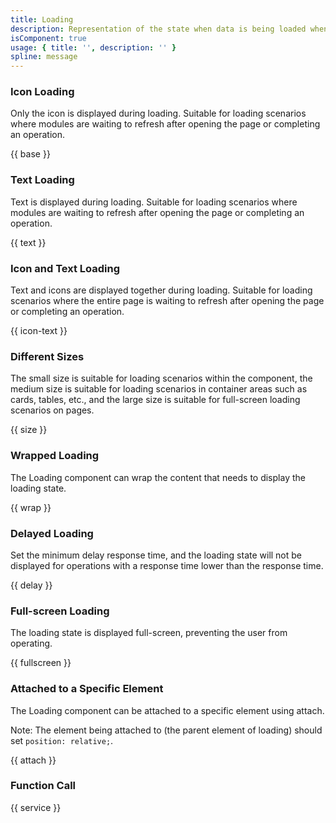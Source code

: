 ```yaml
---
title: Loading
description: Representation of the state when data is being loaded when the network is slow or when there is a lot of data. 
isComponent: true
usage: { title: '', description: '' }
spline: message
---
```


### Icon Loading
Only the icon is displayed during loading. Suitable for loading scenarios where modules are waiting to refresh after opening the page or completing an operation.

{{ base }}

### Text Loading
Text is displayed during loading. Suitable for loading scenarios where modules are waiting to refresh after opening the page or completing an operation.

{{ text }}

### Icon and Text Loading
Text and icons are displayed together during loading. Suitable for loading scenarios where the entire page is waiting to refresh after opening the page or completing an operation.

{{ icon-text }}

### Different Sizes
The small size is suitable for loading scenarios within the component, the medium size is suitable for loading scenarios in container areas such as cards, tables, etc., and the large size is suitable for full-screen loading scenarios on pages.

{{ size }}

### Wrapped Loading
The Loading component can wrap the content that needs to display the loading state.

{{ wrap }}

### Delayed Loading
Set the minimum delay response time, and the loading state will not be displayed for operations with a response time lower than the response time.

{{ delay }}

### Full-screen Loading
The loading state is displayed full-screen, preventing the user from operating.

{{ fullscreen }}

### Attached to a Specific Element
The Loading component can be attached to a specific element using attach.

Note: The element being attached to (the parent element of loading) should set `position: relative;`.

{{ attach }}

### Function Call
{{ service }}

